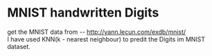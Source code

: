 # MNIST handwritten Digits 
get the MNIST data from -- http://yann.lecun.com/exdb/mnist/  \
I have used KNN(k - nearest neighbour) to predit the Digits im MNIST dataset.
